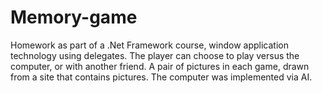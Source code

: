 # Memory-game
Homework as part of a .Net Framework course, window application technology using delegates. The player can choose to play versus the computer, or with another friend. A pair of pictures in each game, drawn from a site that contains pictures. The computer was implemented via AI.
